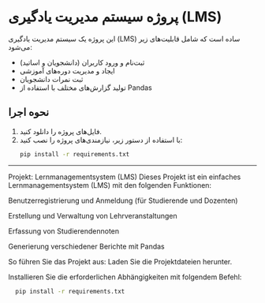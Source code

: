 # پروژه سیستم مدیریت یادگیری (LMS)

این پروژه یک سیستم مدیریت یادگیری (LMS) ساده است که شامل قابلیت‌های زیر می‌شود:
- ثبت‌نام و ورود کاربران (دانشجویان و اساتید)
- ایجاد و مدیریت دوره‌های آموزشی
- ثبت نمرات دانشجویان
- تولید گزارش‌های مختلف با استفاده از Pandas

## نحوه اجرا
1. فایل‌های پروژه را دانلود کنید.
2. با استفاده از دستور زیر، نیازمندی‌های پروژه را نصب کنید:
   ```bash
   pip install -r requirements.txt
   
-------------

 Projekt: Lernmanagementsystem (LMS)
Dieses Projekt ist ein einfaches Lernmanagementsystem (LMS) mit den folgenden Funktionen:

Benutzerregistrierung und Anmeldung (für Studierende und Dozenten)

Erstellung und Verwaltung von Lehrveranstaltungen

Erfassung von Studierendennoten

Generierung verschiedener Berichte mit Pandas

So führen Sie das Projekt aus:
Laden Sie die Projektdateien herunter.

Installieren Sie die erforderlichen Abhängigkeiten mit folgendem Befehl:
 ```bash
   pip install -r requirements.txt

